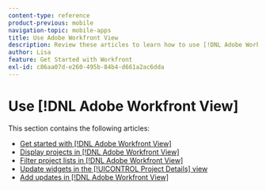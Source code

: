 ```yaml
---
content-type: reference
product-previous: mobile
navigation-topic: mobile-apps
title: Use Adobe Workfront View
description: Review these articles to learn how to use [!DNL Adobe Workfront] View.
author: Lisa
feature: Get Started with Workfront
exl-id: c86aa07d-e260-495b-84b4-d661a2ac6dda
---
```

# Use [!DNL Adobe Workfront View]

This section contains the following articles:

* [Get started with [!DNL Adobe Workfront View]](../../../workfront-basics/mobile-apps/using-workfront-view/get-started-with-workfront-view.md)
* [Display projects in [!DNL Adobe Workfront View]](../../../workfront-basics/mobile-apps/using-workfront-view/display-projects-in-wokrfont-view.md)
* [Filter project lists in [!DNL Adobe Workfront View]](../../../workfront-basics/mobile-apps/using-workfront-view/filter-project-lists-in-workfront-view.md)
* [Update widgets in the [!UICONTROL Project Details] view](../../../workfront-basics/mobile-apps/using-workfront-view/update-widgets-in-workfront-view.md)
* [Add updates in [!DNL Adobe Workfront View]](../../../workfront-basics/mobile-apps/using-workfront-view/add-updates-in-workfront-view.md)
